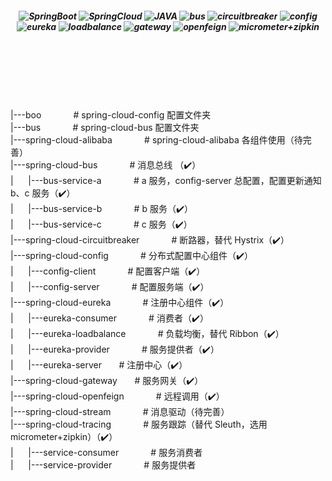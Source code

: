 <h5 align="center">
  <img alt="SpringBoot" src="https://img.shields.io/badge/-SpringBoot--3.4.X-007396?style=flat-square&logo=SpringBoot&logoColor=white" />
  <img alt="SpringCloud" src="https://img.shields.io/badge/-SpringCloud--latest-00ADD8?style=flat-square&logo=SpringCloud&logoColor=white" />
  <img alt="JAVA" src="https://img.shields.io/badge/-JDK--17-4479A1?style=flat-square&logo=JAVA&logoColor=white" />
  <img alt="bus" src="https://img.shields.io/badge/SpringCloudBus--消息总线-234479?style=flat-square&logo=bus&logoColor=white" />
  <img alt="circuitbreaker" src="https://img.shields.io/badge/-circuitbreaker--断路器-FCC624?style=flat-square&logo=circuitbreaker&logoColor=white" />
  <img alt="config" src="https://img.shields.io/badge/-SpringCloudConfig--分布式配置中心-%2335495e?style=flat-square&logo=vue.js&logoColor=white" />
  <img alt="eureka" src="https://img.shields.io/badge/-Eureka--分布式注册中心-4479A1?style=flat-square&logo=eureka&logoColor=white" />
  <img alt="loadbalance" src="https://img.shields.io/badge/-loadbalance--负载均衡-45b8d8?style=flat-square&logo=loadbalance&logoColor=white" />
  <img alt="gateway" src="https://img.shields.io/badge/-gateway--服务网关-46a2f1?style=flat-square&logo=gateway&logoColor=white" />
  <img alt="openfeign" src="https://img.shields.io/badge/-openfeign--远程调用-46a2f1?style=flat-square&logo=openfeign&logoColor=white" />
  <img alt="micrometer+zipkin" src="https://img.shields.io/badge/-micrometer+zipkin--链路追踪-F05032?style=flat-square&logo=git&logoColor=white" />
</h5>
<br>
<br>
<br>
<br>
<br>

|---boo                              &nbsp;&nbsp;&nbsp;&nbsp;&nbsp;&nbsp;&nbsp;&nbsp;&nbsp;&nbsp;&nbsp;&nbsp;# spring-cloud-config 配置文件夹<br>
|---bus                              &nbsp;&nbsp;&nbsp;&nbsp;&nbsp;&nbsp;&nbsp;&nbsp;&nbsp;&nbsp;&nbsp;&nbsp;# spring-cloud-bus 配置文件夹<br>
|---spring-cloud-alibaba             &nbsp;&nbsp;&nbsp;&nbsp;&nbsp;&nbsp;&nbsp;&nbsp;&nbsp;&nbsp;&nbsp;&nbsp;# spring-cloud-alibaba 各组件使用（待完善）<br>
|---spring-cloud-bus            &nbsp;&nbsp;&nbsp;&nbsp;&nbsp;&nbsp;&nbsp;&nbsp;&nbsp;&nbsp;&nbsp;&nbsp;# 消息总线 （✔️）<br>
|&nbsp;&nbsp;&nbsp;&nbsp;&nbsp;&nbsp;|---bus-service-a          &nbsp;&nbsp;&nbsp;&nbsp;&nbsp;&nbsp;&nbsp;&nbsp;&nbsp;&nbsp;&nbsp;&nbsp;# a 服务，config-server 总配置，配置更新通知 b、c 服务（✔️）<br>
|&nbsp;&nbsp;&nbsp;&nbsp;&nbsp;&nbsp;|---bus-service-b          &nbsp;&nbsp;&nbsp;&nbsp;&nbsp;&nbsp;&nbsp;&nbsp;&nbsp;&nbsp;&nbsp;&nbsp;# b 服务（✔️）<br>
|&nbsp;&nbsp;&nbsp;&nbsp;&nbsp;&nbsp;|---bus-service-c          &nbsp;&nbsp;&nbsp;&nbsp;&nbsp;&nbsp;&nbsp;&nbsp;&nbsp;&nbsp;&nbsp;&nbsp;# c 服务（✔️）<br>
|---spring-cloud-circuitbreaker     &nbsp;&nbsp;&nbsp;&nbsp;&nbsp;&nbsp;&nbsp;&nbsp;&nbsp;&nbsp;&nbsp;&nbsp;# 断路器，替代 Hystrix（✔️）<br>
|---spring-cloud-config             &nbsp;&nbsp;&nbsp;&nbsp;&nbsp;&nbsp;&nbsp;&nbsp;&nbsp;&nbsp;&nbsp;&nbsp;# 分布式配置中心组件（✔️）<br>
|&nbsp;&nbsp;&nbsp;&nbsp;&nbsp;&nbsp;|---config-client              &nbsp;&nbsp;&nbsp;&nbsp;&nbsp;&nbsp;&nbsp;&nbsp;&nbsp;&nbsp;&nbsp;&nbsp;# 配置客户端（✔️）<br>
|&nbsp;&nbsp;&nbsp;&nbsp;&nbsp;&nbsp;|---config-server              &nbsp;&nbsp;&nbsp;&nbsp;&nbsp;&nbsp;&nbsp;&nbsp;&nbsp;&nbsp;&nbsp;&nbsp;# 配置服务端（✔️）<br>
|---spring-cloud-eureka             &nbsp;&nbsp;&nbsp;&nbsp;&nbsp;&nbsp;&nbsp;&nbsp;&nbsp;&nbsp;&nbsp;&nbsp;# 注册中心组件（✔️）<br>
|&nbsp;&nbsp;&nbsp;&nbsp;&nbsp;&nbsp;|---eureka-consumer            &nbsp;&nbsp;&nbsp;&nbsp;&nbsp;&nbsp;&nbsp;&nbsp;&nbsp;&nbsp;&nbsp;&nbsp;# 消费者（✔️）<br>
|&nbsp;&nbsp;&nbsp;&nbsp;&nbsp;&nbsp;|---eureka-loadbalance         &nbsp;&nbsp;&nbsp;&nbsp;&nbsp;&nbsp;&nbsp;&nbsp;&nbsp;&nbsp;&nbsp;&nbsp;# 负载均衡，替代 Ribbon（✔️）<br>
|&nbsp;&nbsp;&nbsp;&nbsp;&nbsp;&nbsp;|---eureka-provider            &nbsp;&nbsp;&nbsp;&nbsp;&nbsp;&nbsp;&nbsp;&nbsp;&nbsp;&nbsp;&nbsp;&nbsp;# 服务提供者（✔️）<br>
|&nbsp;&nbsp;&nbsp;&nbsp;&nbsp;&nbsp;|---eureka-server              &nbsp;&nbsp;&nbsp;&nbsp;&nbsp;&nbsp;# 注册中心（✔️）<br>
|---spring-cloud-gateway            &nbsp;&nbsp;&nbsp;&nbsp;&nbsp;&nbsp;# 服务网关（✔️）<br>
|---spring-cloud-openfeign          &nbsp;&nbsp;&nbsp;&nbsp;&nbsp;&nbsp;&nbsp;&nbsp;&nbsp;&nbsp;&nbsp;&nbsp;# 远程调用（✔️）<br>
|---spring-cloud-stream             &nbsp;&nbsp;&nbsp;&nbsp;&nbsp;&nbsp;&nbsp;&nbsp;&nbsp;&nbsp;&nbsp;&nbsp;# 消息驱动（待完善）<br>
|---spring-cloud-tracing            &nbsp;&nbsp;&nbsp;&nbsp;&nbsp;&nbsp;&nbsp;&nbsp;&nbsp;&nbsp;&nbsp;&nbsp;# 服务跟踪（替代 Sleuth，选用 micrometer+zipkin）（✔️）<br>
|&nbsp;&nbsp;&nbsp;&nbsp;&nbsp;&nbsp;|---service-consumer                &nbsp;&nbsp;&nbsp;&nbsp;&nbsp;&nbsp;&nbsp;&nbsp;&nbsp;&nbsp;&nbsp;&nbsp;# 服务消费者<br>
|&nbsp;&nbsp;&nbsp;&nbsp;&nbsp;&nbsp;|---service-provider                &nbsp;&nbsp;&nbsp;&nbsp;&nbsp;&nbsp;&nbsp;&nbsp;&nbsp;&nbsp;&nbsp;&nbsp;# 服务提供者<br>




